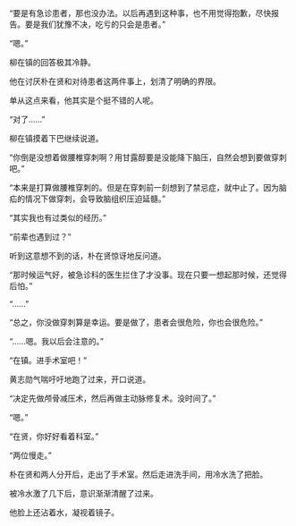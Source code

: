 “要是有急诊患者，那也没办法。以后再遇到这种事，也不用觉得抱歉，尽快报告。要是我们犹豫不决，吃亏的只会是患者。”

“嗯。”

柳在镇的回答极其冷静。

他在讨厌朴在贤和对待患者这两件事上，划清了明确的界限。

单从这点来看，他其实是个挺不错的人呢。

“对了……”

柳在镇摸着下巴继续说道。

“你倒是没想着做腰椎穿刺啊？用甘露醇要是没能降下脑压，自然会想到要做穿刺吧。”

“本来是打算做腰椎穿刺的。但是在穿刺前一刻想到了禁忌症，就中止了。因为脑疝的情况下做穿刺，会导致脑组织压迫延髓。”

“其实我也有过类似的经历。”

“前辈也遇到过？”

听到这意想不到的话，朴在贤惊讶地反问道。

“那时候运气好，被急诊科的医生拦住了才没事。现在只要一想起那时候，还觉得后怕。”

“……”

“总之，你没做穿刺算是幸运。要是做了，患者会很危险，你也会很危险。”

“……嗯。我以后会注意的。”

“在镇。进手术室吧！”

黄志勋气喘吁吁地跑了过来，开口说道。

“决定先做颅骨减压术，然后再做主动脉修复术。没时间了。”

“嗯。”

“在贤，你好好看着科室。”

“两位慢走。”

朴在贤和两人分开后，走出了手术室。然后走进洗手间，用冷水洗了把脸。

被冷水激了几下后，意识渐渐清醒了过来。

他脸上还沾着水，凝视着镜子。